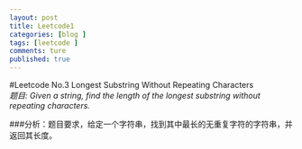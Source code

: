 ```yaml
---
layout: post
title: Leetcode1
categories: [blog ]
tags: [leetcode ]
comments: ture 
published: true  
---
```



#Leetcode No.3 Longest Substring Without Repeating Characters <br/>
*题目: Given a string, find the length of the longest substring without repeating characters.*

###分析：题目要求，给定一个字符串，找到其中最长的无重复字符的字符串，并返回其长度。



